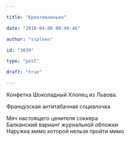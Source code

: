 ```yaml
---

title: "Креативненько"

date: "2010-04-06 00:49:46"

author: "sspleen"

id: "3039"

type: "post"

draft: "true"

---
```

Конфетка Шоколадный Хлопец из Львова.  
  
Французская антитабачная социалочка  
  
Мяч настоящего ценителя соккера  
Балканский вариант журнальной обложки  
Наружка мимо которой нельзя пройти мимо